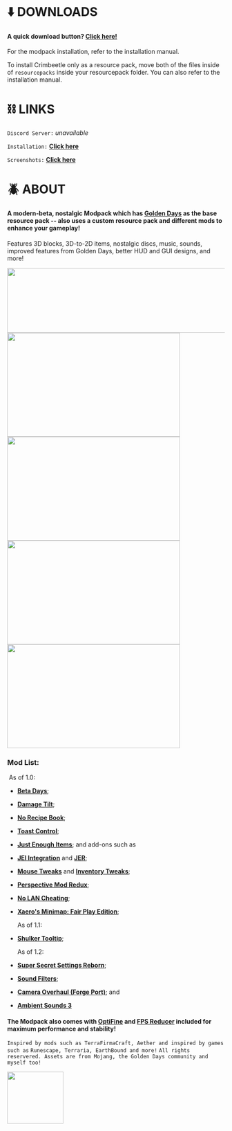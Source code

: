 # :arrow_down: ​DOWNLOADS

#### A quick download button? [**Click here!**](https://github.com/Plaic/Crimbeetle/raw/main/Crimbeetle%201.3.zip)

For the modpack installation, refer to the installation manual.

To install Crimbeetle only as a resource pack, move both of the files inside of `resourcepacks` inside your resourcepack folder. You can also refer to the installation manual.



# :chains: LINKS

`Discord Server:` *unavailable*

`Installation:`  [**Click here**](https://github.com/Plaic/HYPHAE/blob/main/INSTALLATION.md)

`Screenshots:`  [**Click here**](https://github.com/Plaic/HYPHAE/blob/main/GALLERY.md)



# :beetle: ABOUT 

#### A modern-beta, nostalgic Modpack which has [**Golden Days**](https://www.curseforge.com/minecraft/texture-packs/golden-days) as the base resource pack -- also uses a custom resource pack and different mods to enhance your gameplay!
Features 3D blocks, 3D-to-2D items, nostalgic discs, music, sounds, improved features from Golden Days, better HUD and GUI designs, and more!

<img src="https://media.discordapp.net/attachments/814576702868684824/827587625686532156/crimbeetle.png" width="1000" height="150">

<img src="https://media.discordapp.net/attachments/814576703316819979/817595298368847922/SCREENIE_26.jpg" width="400" height="240">

<img src="https://media.discordapp.net/attachments/814576703316819979/817608588574851102/SCREENIE_10.jpg" width="400" height="240">

<img src="https://cdn.discordapp.com/attachments/814576703316819979/817608582563364884/SCREENIE_1.jpg" width="400" height="240">

<img src="https://media.discordapp.net/attachments/814576703316819979/817608584380022815/SCREENIE_20.jpg" width="400" height="240">

### Mod List:

​		As of 1.0:

- [**Beta Days**](https://www.curseforge.com/minecraft/mc-mods/beta-days);

- [**Damage Tilt**](https://www.curseforge.com/minecraft/mc-mods/damage-tilt);

- [**No Recipe Book**](https://www.curseforge.com/minecraft/mc-mods/no-recipe-book);

- [**Toast Control**](https://www.curseforge.com/minecraft/mc-mods/toast-control);

- [**Just Enough Items**](https://www.curseforge.com/minecraft/mc-mods/jei); and add-ons such as

- [**JEI Integration**](https://www.curseforge.com/minecraft/mc-mods/jei-integration) and [**JER**](https://www.curseforge.com/minecraft/mc-mods/just-enough-resources-jer);

- [**Mouse Tweaks**](https://www.curseforge.com/minecraft/mc-mods/mouse-tweaks) and [**Inventory Tweaks**](https://www.curseforge.com/minecraft/mc-mods/inventory-tweaks);

- [**Perspective Mod Redux**](https://www.curseforge.com/minecraft/mc-mods/perspective-mod-redux);

- [**No LAN Cheating**](https://www.curseforge.com/minecraft/mc-mods/no-lan-cheating);

- [**Xaero's Minimap: Fair Play Edition**](https://www.curseforge.com/minecraft/mc-mods/xaeros-minimap-fair-play-edition);

  As of 1.1:

- [**Shulker Tooltip**](https://www.curseforge.com/minecraft/mc-mods/shulker-tooltip);

  As of 1.2:

- [**Super Secret Settings Reborn**](https://www.curseforge.com/minecraft/mc-mods/shulker-tooltip);

- [**Sound Filters**](https://www.curseforge.com/minecraft/mc-mods/sound-filters);

- [**Camera Overhaul (Forge Port)**](https://www.curseforge.com/minecraft/mc-mods/camera-overhaul-forge); and

- [**Ambient Sounds 3**](https://www.curseforge.com/minecraft/mc-mods/ambientsounds)

#### The Modpack also comes with [**OptiFine**](https://optifine.net) and [**FPS Reducer**](https://www.curseforge.com/minecraft/mc-mods/fps-reducer) included for maximum performance and stability!

`Inspired by mods such as TerraFirmaCraft, Aether and inspired by games such as`
`Runescape, Terraria, EarthBound and more!`
`All rights reservered. Assets are from Mojang, the Golden Days community and`
`myself too!`



<img src="https://cdn.discordapp.com/attachments/814576702868684824/827588550262390814/crimbeetleicon.png" width="130" height="120">